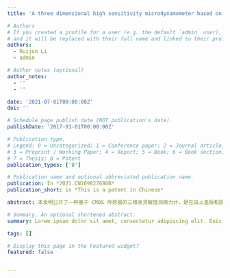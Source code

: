 ```yaml
---
title: 'A three dimensional high sensitivity microdynamometer based on CMOS sensor'

# Authors
# If you created a profile for a user (e.g. the default `admin` user), write the username (folder name) here
# and it will be replaced with their full name and linked to their profile.
authors:
  - Ruijun Li
  - admin

# Author notes (optional)
author_notes:
  - ''
  - ''

date: '2021-07-01T00:00:00Z'
doi: ''

# Schedule page publish date (NOT publication's date).
publishDate: '2017-01-01T00:00:00Z'

# Publication type.
# Legend: 0 = Uncategorized; 1 = Conference paper; 2 = Journal article;
# 3 = Preprint / Working Paper; 4 = Report; 5 = Book; 6 = Book section;
# 7 = Thesis; 8 = Patent
publication_types: ['8']

# Publication name and optional abbreviated publication name.
publication: In *2021.CN109827680B*
publication_short: in *This is a patent in Chinese*

abstract: 本发明公开了一种基于 CMOS 传感器的三维高灵敏度测微力计，是在由上盖板和圆筒体形成的圆筒形内腔中设置测力单元和感测单元；测力单元为一片铍铜簧片，其具有外固定环和通过弹性梁相连的中心盘面，铍铜簧片利用外固定环支撑在上盖板上，在中心盘面的上表面测力探头，在中心盘面的下表面设置第一平面反射镜，第一平面反射镜的反射面水平向下；感测单元是在圆筒形内腔中设置激光器、第二平面反射镜、聚焦透镜和CMOS传感器；激光器的出射光依次经由第二平面反射镜和第一平面反射镜反射后入射到聚焦透镜，聚焦后的出射光入射至 CMOS 传感器的感光面，以 CMOS 传感器的输出信号为测微力计的输出检测信号。 本发明灵敏度高、量程可调、测量分辨率高、精度高。

# Summary. An optional shortened abstract.
summary: Lorem ipsum dolor sit amet, consectetur adipiscing elit. Duis posuere tellus ac convallis placerat. Proin tincidunt magna sed ex sollicitudin condimentum.

tags: []

# Display this page in the Featured widget?
featured: false


---
```


